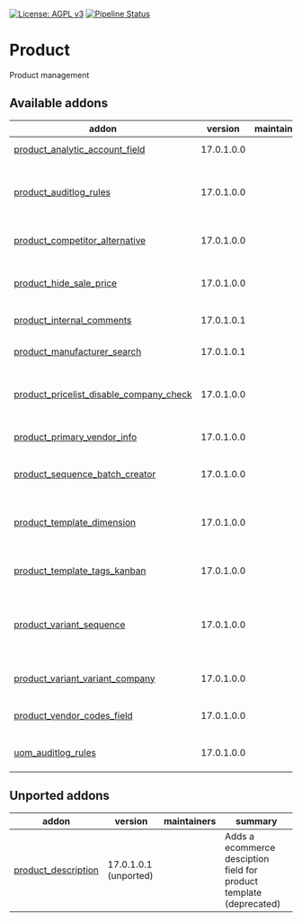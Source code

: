 [![License: AGPL v3](https://img.shields.io/badge/License-AGPL%20v3-blue.svg)](https://www.gnu.org/licenses/agpl-3.0)
[![Pipeline Status](https://gitlab.com/tawasta/odoo/product/badges/17.0-dev/pipeline.svg)](https://gitlab.com/tawasta/odoo/product/-/pipelines/)

Product
=======
Product management

[//]: # (addons)

Available addons
----------------
addon | version | maintainers | summary
--- | --- | --- | ---
[product_analytic_account_field](product_analytic_account_field/) | 17.0.1.0.0 |  | Analytic account field for products
[product_auditlog_rules](product_auditlog_rules/) | 17.0.1.0.0 |  | Audit log rules for product.product, product.template and product.category
[product_competitor_alternative](product_competitor_alternative/) | 17.0.1.0.0 |  | New field for info about competitor's alternative product
[product_hide_sale_price](product_hide_sale_price/) | 17.0.1.0.0 |  | Hide sale price from users that not belonging to sales group
[product_internal_comments](product_internal_comments/) | 17.0.1.0.1 |  | New comments field for product
[product_manufacturer_search](product_manufacturer_search/) | 17.0.1.0.1 |  | Search products with manufacturer fields
[product_pricelist_disable_company_check](product_pricelist_disable_company_check/) | 17.0.1.0.0 |  | Don't force using same company for product and product pricelist
[product_primary_vendor_info](product_primary_vendor_info/) | 17.0.1.0.0 |  | Helper fields for showing primary vendor's info
[product_sequence_batch_creator](product_sequence_batch_creator/) | 17.0.1.0.0 |  | Create a batch of placeholder products
[product_template_dimension](product_template_dimension/) | 17.0.1.0.0 |  | Variant dimensions are managed centrally in the related product template
[product_template_tags_kanban](product_template_tags_kanban/) | 17.0.1.0.0 |  | Product tags shown on Kanban view
[product_variant_sequence](product_variant_sequence/) | 17.0.1.0.0 |  | Order Product Variants based on sequence_variant. Move products in the tree view to change their order
[product_variant_variant_company](product_variant_variant_company/) | 17.0.1.0.0 |  | Add variant_company_id for product variant
[product_vendor_codes_field](product_vendor_codes_field/) | 17.0.1.0.0 |  | Show all vendor codes in a single field
[uom_auditlog_rules](uom_auditlog_rules/) | 17.0.1.0.0 |  | Adds audit log rules for uom.uom and uom.category


Unported addons
---------------
addon | version | maintainers | summary
--- | --- | --- | ---
[product_description](product_description/) | 17.0.1.0.1 (unported) |  | Adds a ecommerce desciption field for product template (deprecated)

[//]: # (end addons)
